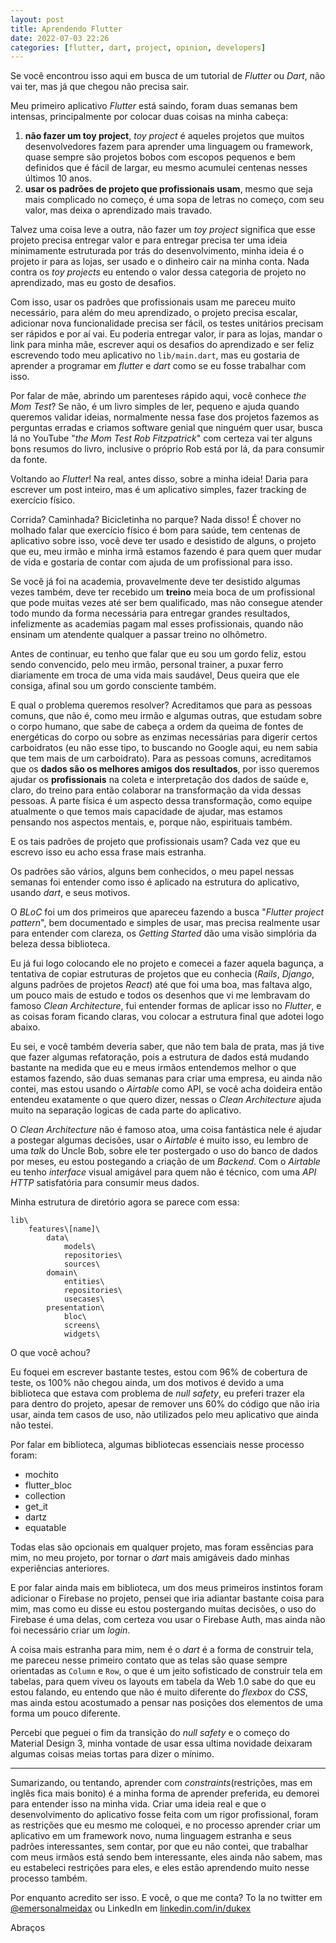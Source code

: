 ```yaml
---
layout: post
title: Aprendendo Flutter
date: 2022-07-03 22:26
categories: [flutter, dart, project, opinion, developers]
---
```


Se você encontrou isso aqui em busca de um tutorial de _Flutter_ ou _Dart_, não vai ter, mas já que chegou não precisa sair. 

Meu primeiro aplicativo _Flutter_ está saindo, foram duas semanas bem intensas, principalmente por colocar duas coisas na minha cabeça:

1. **não fazer um toy project**, _toy project_ é aqueles projetos que muitos desenvolvedores fazem para aprender uma linguagem ou framework, quase sempre são projetos bobos com escopos pequenos e bem definidos que é fácil de largar, eu mesmo acumulei centenas nesses últimos 10 anos.
2. **usar os padrões de projeto que profissionais usam**, mesmo que seja mais complicado no começo, é uma sopa de letras no começo, com seu valor, mas deixa o aprendizado mais travado.

Talvez uma coisa leve a outra, não fazer um _toy project_ significa que esse projeto precisa entregar valor e para entregar precisa ter uma ideia minimamente estruturada por trás do desenvolvimento, minha ideia é o projeto ir para as lojas, ser usado e o dinheiro cair na minha conta. Nada contra os _toy projects_ eu entendo o valor dessa categoria de projeto no aprendizado, mas eu gosto de desafios.

Com isso, usar os padrões que profissionais usam me pareceu muito necessário, para além do meu aprendizado, o projeto precisa escalar, adicionar nova funcionalidade precisa ser fácil, os testes unitários precisam ser rápidos e por aí vai. Eu poderia entregar valor, ir para as lojas, mandar o link para minha mãe, escrever aqui os desafios do aprendizado e ser feliz escrevendo todo meu aplicativo no `lib/main.dart`, mas eu gostaria de aprender a programar em _flutter_ e _dart_ como se eu fosse trabalhar com isso.

Por falar de mãe, abrindo um parenteses rápido aqui, você conhece _the Mom Test_? Se não, é um livro simples de ler, pequeno e ajuda quando queremos validar ideias, normalmente nessa fase dos projetos fazemos as perguntas erradas e criamos software genial que ninguém quer usar, busca lá no YouTube "_the Mom Test Rob Fitzpatrick_" com certeza vai ter alguns bons resumos do livro, inclusive o próprio Rob está por lá, da para consumir da fonte.

Voltando ao _Flutter_! Na real, antes disso, sobre a minha ideia! Daria para escrever um post inteiro, mas é um aplicativo simples, fazer tracking de exercício físico.

Corrida? Caminhada? Bicicletinha no parque? Nada disso! É chover no molhado falar que exercício físico é bom para saúde, tem centenas de aplicativo sobre isso, você deve ter usado e desistido de alguns, o projeto que eu, meu irmão e minha irmã estamos fazendo é para quem quer mudar de vida e gostaria de contar com ajuda de um profissional para isso.

Se você já foi na academia, provavelmente deve ter desistido algumas vezes também, deve ter recebido um **treino** meia boca de um profissional que pode muitas vezes até ser bem qualificado, mas não consegue atender todo mundo da forma necessária para entregar grandes resultados, infelizmente as academias pagam mal esses profissionais, quando não ensinam um atendente qualquer a passar treino no olhômetro.

Antes de continuar, eu tenho que falar que eu sou um gordo feliz, estou sendo convencido, pelo meu irmão, personal trainer, a puxar ferro diariamente em troca de uma vida mais saudável, Deus queira que ele consiga, afinal sou um gordo consciente também.

E qual o problema queremos resolver? Acreditamos que para as pessoas comuns, que não é, como meu irmão e algumas outras, que estudam sobre o corpo humano, que sabe de cabeça a ordem da queima de fontes de energéticas do corpo ou sobre as enzimas necessárias para digerir certos carboidratos (eu não esse tipo, to buscando no Google aqui, eu nem sabia que tem mais de um carboidrato). Para as pessoas comuns, acreditamos que os **dados são os melhores amigos dos resultados**, por isso queremos ajudar os **profissionais** na coleta e interpretação dos dados de saúde e, claro, do treino para então colaborar na transformação da vida dessas pessoas. A parte física é um aspecto dessa transformação, como equipe atualmente o que temos mais capacidade de ajudar, mas estamos pensando nos aspectos mentais, e, porque não, espirituais também.

E os tais padrões de projeto que profissionais usam? Cada vez que eu escrevo isso eu acho essa frase mais estranha. 

Os padrões são vários, alguns bem conhecidos, o meu papel nessas semanas foi entender como isso é aplicado na estrutura do aplicativo, usando _dart_, e seus motivos.

O _BLoC_ foi um dos primeiros que apareceu fazendo a busca "_Flutter project pattern_", bem documentado e simples de usar, mas precisa realmente usar para entender com clareza, os _Getting Started_ dão uma visão simplória da beleza dessa biblioteca. 

Eu já fui logo colocando ele no projeto e comecei a fazer aquela bagunça, a tentativa de copiar estruturas de projetos que eu conhecia (_Rails_, _Django_, alguns padrões de projetos _React_) até que foi uma boa, mas faltava algo, um pouco mais de estudo e todos os desenhos que vi me lembravam do famoso _Clean Architecture_, fui entender formas de aplicar isso no _Flutter_, e as coisas foram ficando claras, vou colocar a estrutura final que adotei logo abaixo.

Eu sei, e você também deveria saber, que não tem bala de prata, mas já tive que fazer algumas refatoração, pois a estrutura de dados está mudando bastante na medida que eu e meus irmãos entendemos melhor o que estamos fazendo, são duas semanas para criar uma empresa, eu ainda não contei, mas estou usando o _Airtable_ como API, se você acha doideira então entendeu exatamente o que quero dizer, nessas o _Clean Architecture_ ajuda muito na separação logicas de cada parte do aplicativo.

O _Clean Architecture_ não é famoso atoa, uma coisa fantástica nele é ajudar a postegar algumas decisões, usar o _Airtable_ é muito isso, eu lembro de uma _talk_ do Uncle Bob, sobre ele ter postergado o uso do banco de dados por meses, eu estou postegando a criação de um _Backend_. Com o _Airtable_ eu tenho _interface_ visual amigável para quem não é técnico, com uma _API HTTP_ satisfatória para consumir meus dados. 

Minha estrutura de diretório agora se parece com essa:

```
lib\
    features\[name]\
        data\
            models\
            repositories\
            sources\
        domain\
            entities\
            repositories\
            usecases\
        presentation\
            bloc\
            screens\
            widgets\
```

O que você achou?

Eu foquei em escrever bastante testes, estou com 96% de cobertura de teste, os 100% não chegou ainda, um dos motivos é devido a uma biblioteca que estava com problema de _null safety_, eu preferi trazer ela para dentro do projeto, apesar de remover uns 60% do código que não iria usar, ainda tem casos de uso, não utilizados pelo meu aplicativo que ainda não testei.

Por falar em biblioteca, algumas bibliotecas essenciais nesse processo foram:

- mochito
- flutter_bloc
- collection
- get_it
- dartz
- equatable

Todas elas são opcionais em qualquer projeto, mas foram essências para mim, no meu projeto, por tornar o _dart_ mais amigáveis dado minhas experiências anteriores.

E por falar ainda mais em biblioteca, um dos meus primeiros instintos foram adicionar o Firebase no projeto, pensei que iria adiantar bastante coisa para mim, mas como eu disse eu estou postergando muitas decisões, o uso do Firebase é uma delas, com certeza vou usar o Firebase Auth, mas ainda não foi necessário criar um _login_.

A coisa mais estranha para mim, nem é o _dart_ é a forma de construir tela, me pareceu nesse primeiro contato que as telas são quase sempre orientadas as `Column` e `Row`, o que é um jeito sofisticado de construir tela em tabelas, para quem viveu os layouts em tabela da Web 1.0 sabe do que eu estou falando, eu entendo que não é muito diferente do _flexbox_ do _CSS_, mas ainda estou acostumado a pensar nas posições dos elementos de uma forma um pouco diferente.

Percebi que peguei o fim da transição do _null safety_ e o começo do Material Design 3, minha vontade de usar essa ultima novidade deixaram algumas coisas meias tortas para dizer o mínimo. 

---

Sumarizando, ou tentando, aprender com _constraints_(restrições, mas em inglês fica mais bonito) é a minha forma de aprender preferida, eu demorei para entender isso na minha vida. Criar uma ideia real e que o desenvolvimento do aplicativo fosse feita com um rigor profissional, foram as restrições que eu mesmo me coloquei, e no processo aprender criar um aplicativo em um framework novo, numa linguagem estranha e seus padrões interessantes, sem contar, por que eu não contei, que trabalhar com meus irmãos está sendo bem interessante, eles ainda não sabem, mas eu estabeleci restrições para eles, e eles estão aprendendo muito nesse processo também.

Por enquanto acredito ser isso. E você, o que me conta? To la no twitter em [@emersonalmeidax](https://twitter.com/emersonalmeidax) ou LinkedIn em [linkedin.com/in/dukex](https://www.linkedin.com/in/dukex/)

Abraços